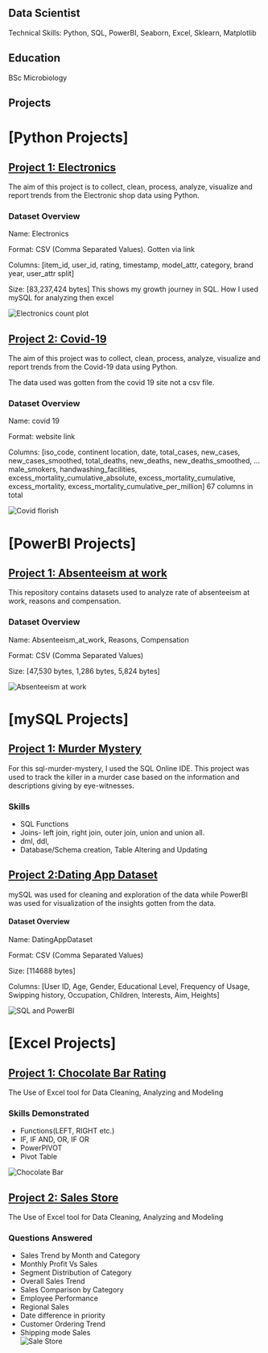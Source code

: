 ## Data Scientist
Technical Skills: Python, SQL, PowerBI, Seaborn, Excel, Sklearn, Matplotlib

## Education
BSc Microbiology

## Projects
# [Python Projects]
## [Project 1: Electronics](https://github.com/Ikeoluwapo/Electronics)
The aim of this project is to collect, clean, process, analyze, visualize and report trends from the Electronic shop data using Python.
### Dataset Overview
Name: Electronics

Format: CSV (Comma Separated Values). Gotten via link

Columns: [item_id,	user_id,	rating,	timestamp,	model_attr,	category,	brand	year,	user_attr	split]

Size: [83,237,424 bytes]
This shows my growth journey in SQL. How I used mySQL for analyzing then excel

![Electronics count plot](https://github.com/Ikeoluwapo/Electronics/blob/96a17deb4fe818e6fa53039ce794170f11d1da52/countplot.png?raw=True)

## [Project 2: Covid-19](https://github.com/Ikeoluwapo/Covid-19)
The aim of this project was to collect, clean, process, analyze, visualize and report trends from the Covid-19 data using Python.

The data used was gotten from the covid 19 site not a csv file.
### Dataset Overview
Name: covid 19

Format: website link

Columns: [iso_code,	continent	location,	date,	total_cases,	new_cases,	new_cases_smoothed,	total_deaths,	new_deaths,	new_deaths_smoothed,	...	male_smokers,	handwashing_facilities,	excess_mortality_cumulative_absolute,	excess_mortality_cumulative,	excess_mortality,	excess_mortality_cumulative_per_million] 67 columns in total

![Covid florish](https://github.com/Ikeoluwapo/Covid-19/blob/0fb2891711581461d51a8c2079ea95bcac82858e/covid.png?raw=True)

# [PowerBI Projects]
## [Project 1: Absenteeism at work](https://github.com/Ikeoluwapo/Absenteeism_at_work)
This repository contains datasets used to analyze rate of absenteeism at work, reasons and compensation.
### Dataset Overview
Name: Absenteeism_at_work, Reasons, Compensation

Format: CSV (Comma Separated Values)

Size: [47,530 bytes, 1,286 bytes, 5,824 bytes]

![Absenteeism at work](https://github.com/Ikeoluwapo/Absenteeism_at_work/blob/b05d3aeec158483997ee022c73471b2e46585d78/Absenteeism%20dashboard.png?raw=True)

# [mySQL Projects]
## [Project 1: Murder Mystery](https://github.com/Ikeoluwapo/Python-Journey)
For this sql-murder-mystery, I used the SQL Online IDE. This project was used to track the killer in a murder case based on the information and descriptions giving by eye-witnesses.
### Skills
* SQL Functions
* Joins- left join, right join, outer join, union and union all.
* dml, ddl,
* Database/Schema creation, Table Altering and Updating

## [Project 2:Dating App Dataset](https://github.com/Ikeoluwapo/DatingApp/tree/main)
mySQL was used for cleaning and exploration of the data while PowerBI was used for visualization of the insights gotten from the data.
#### Dataset Overview
Name: DatingAppDataset

Format: CSV (Comma Separated Values)

Size: [114688 bytes]

Columns: [User ID, Age, Gender, Educational Level, Frequency of Usage, Swipping history, Occupation, Children, Interests, Aim, Heights]

![SQL and PowerBI](https://github.com/Ikeoluwapo/DatingApp/blob/1765c4e31cb1516a7dfefb3d13d93edde4f61cb8/DATING%20APP%20DATA.png?raw=True)

# [Excel Projects]
## [Project 1: Chocolate Bar Rating](https://github.com/Ikeoluwapo/Chocolate-Bar-Rating)
The Use of Excel tool for Data Cleaning, Analyzing and Modeling 
### Skills Demonstrated
* Functions(LEFT, RIGHT etc.)
* IF, IF AND, OR, IF OR
* PowerPIVOT
* Pivot Table

![Chocolate Bar](https://github.com/Ikeoluwapo/Chocolate-Bar-Rating/blob/4fbfc99cd2d4b707d34046e19c1cbc3d7d33a465/CHOCOLATE%20BAR.png?raw=True)

## [Project 2: Sales Store](https://github.com/Ikeoluwapo/Sales-Store/edit/main/README.md)
The Use of Excel tool for Data Cleaning, Analyzing and Modeling
### Questions Answered
* Sales Trend by Month and Category
* Monthly Profit Vs Sales
* Segment Distribution of Category
* Overall Sales Trend
* Sales Comparison by Category
* Employee Performance
* Regional Sales
* Date difference in priority
* Customer Ordering Trend
* Shipping mode Sales  
![Sale Store](https://github.com/Ikeoluwapo/Sales-Store/blob/abbd8e843a19486e1386d4f19ddb699a298f0c60/SALES%20STORE.png?raw=true)
